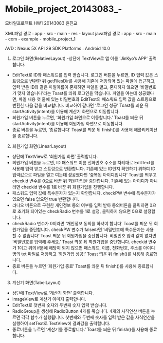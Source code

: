# Mobile_project_20143083_-

모바일프로젝트
HW1
20143083 윤진교

XML파일 경로 : app - src - main - res - layout
java파일 경로 : app - src - main - com - example - mobile_project_1

AVD : Nexus 5X API 29
SDK Platforms : Android 10.0

1. 로그인 화면(RelativeLayout)
-상단에 TextView로 앱 이름 ‘JinKyo’s APP’ 출력합니다.
- EditText로 ID와 패스워드를 입력 받습니다. 로그인 버튼을 누르면, ID 입력 값은 스트링으로 변환한 뒤 getFilesDir를 사용해 기존에 저장되어 있는 파일에 접근하고, 입력 받은 ID와 같은 파일이름이 존재하면 파일을 열고, 존재하지 않으면 ‘비밀번호가 맞지 않습니다’라는 Toast를 띄워 로그인을 막습니다. 
파일을 여는데 성공했다면, 파일 내용 첫 줄에 있는 비밀번호와 EditText의 패스워드 입력 값을 스트링으로 변환한 다음 값을 비교합니다. 비교하여 같다면 ‘로그인 성공’ Toast를 띄운 뒤 startActivity(intent)를 이용해 계산기 화면으로 이동합니다.
- 회원가입 버튼을 누르면, ‘회원가입 화면으로 이동합니다.’ Toast를 띄운 뒤 startActivity(intent)를 이용해 회원가입 화면으로 이동합니다.
- 종료 버튼을 누르면, ‘종료합니다’ Toast를 띄운 뒤 finish()를 사용해 애플리케이션을 종료합니다.

2. 회원가입 화면(LinearLayout)
- 상단에 TextView로 ‘회원가입 화면’ 출력합니다.
- 회원가입 버튼을 누르면, ID 패스워드 이름 전화번호 주소를 차례대로 EditText를 사용해 입력 받고 스트링으로 변환합니다.
기존에 있는 ID인지 확인하기 위하여 ID입력값으로 파일을 열고 여는데 성공했다면 ‘중복된 아이디입니다’ Toast를 띄우고 checkid 변수를 0으로 바꾼 뒤 회원가입을 중단합니다.
기존에 있는 아이디가 아니라면 checkid 변수를 1로 바꾼 뒤 회원가입을 진행합니다.
- 패스워드 입력 값에 특수문자가 있는지 확인합니다. checkPW 변수에 특수문자가 있으면 false 없으면 true 반환합니다.
- 라디오 버튼으로 구현한 개인정보 동의 여부를 입력 받아 동의버튼을 클릭하면 0으로 초기화 되어있는 checkRadio 변수를 1로 설정, 클릭하지 않으면 0으로 설정합니다.
- checkRadio 변수가 0이라면 ‘개인정보 동의를 하셔야 합니다’ Toast를 띄운 뒤 회원가입을 중단합니다.
checkPW 변수가 false라면 ‘비밀번호에 특수문자는 사용 할 수 없습니다’ Toast 띄운 뒤 회원가입을 중단합니다.
비밀번호 입력 값이 없다면 ‘비밀번호를 입력해 주세요.’ Toast 띄운 뒤 회원가입을 중단합니다.
checkid 변수가 1이고 위의 if문에 해당이 되지 않으면 패스워드, 이름, 전화번호, 주소를 아이디 명의 txt 파일로 저장하고 ‘회원가입 성공!’ Toast 띄운 뒤 finish()를 사용해 종료합니다.
- 종료 버튼을 누르면 ‘회원가입 종료’ Toast를 띄운 뒤 finish()를 사용해 종료합니다.

3. 계산기 화면(TabelLayout)
- 상단에 TextView로 ‘계산기 화면’ 출력합니다.
- ImageView로 계산기 이미지 출력합니다.
- EditText로 첫번째 숫자와 두번째 숫자 입력 받습니다.
- RadioGroup을 생성해 RadioButton 4개를 묶습니다.
4개의 사칙연산 버튼을 누르면 각각 함수가 실행됩니다. 첫번째와 두번째 숫자를 입력 받은 값을 사칙연산을 실행하여 setText로 TextVIew에 결과값을 출력합니다.
- 종료버튼을 누르면 ‘계산기를 종료합니다.’ Toast를 띄운 뒤 finish()를 사용해 종료합니다.

